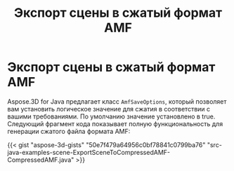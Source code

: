 ﻿---
title: Экспорт сцены в сжатый формат AMF
type: docs
weight: 60
url: /ru/java/export-scene-to-compressed-amf-format/
description: Aspose.3D for Java предлагает класс AmfSaveOptions, который позволяет вам установить логическое значение для сжатия в соответствии с вашими требованиями.
---
# **Экспорт сцены в сжатый формат AMF**
Aspose.3D for Java предлагает класс `AmfSaveOptions`, который позволяет вам установить логическое значение для сжатия в соответствии с вашими требованиями. По умолчанию значение установлено в true. Следующий фрагмент кода показывает полную функциональность для генерации сжатого файла формата AMF:

{{< gist "aspose-3d-gists" "50e7f479a64956c0bf78841c0799ba76" "src-java-examples-scene-ExportSceneToCompressedAMF-CompressedAMF.java" >}}
